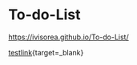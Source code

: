 # To-do-List


https://ivisorea.github.io/To-do-List/

[testlink](https://ivisorea.github.io/To-do-List/){target=_blank}
